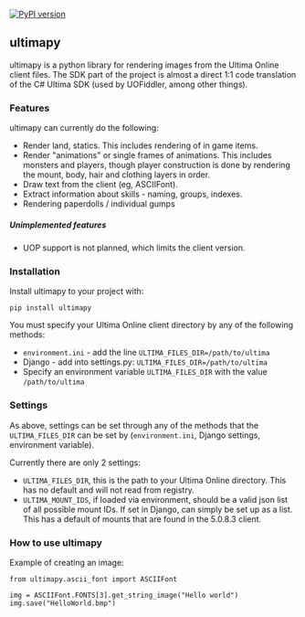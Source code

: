 [![PyPI version](https://badge.fury.io/py/ultimapy.svg)](https://badge.fury.io/py/ultimapy)

## ultimapy

ultimapy is a python library for rendering images from the Ultima Online client files. The SDK part of the project is almost a direct 1:1 code translation of the C# Ultima SDK (used by UOFiddler, among other things).

### Features
ultimapy can currently do the following:
* Render land, statics. This includes rendering of in game items.
* Render "animations" or single frames of animations. This includes monsters and players, though player construction is done by rendering the mount, body, hair and clothing layers in order.
* Draw text from the client (eg, ASCIIFont).
* Extract information about skills - naming, groups, indexes.
* Rendering paperdolls / individual gumps

##### Unimplemented features
* UOP support is not planned, which limits the client version.


### Installation
Install ultimapy to your project with:

`pip install ultimapy`

You must specify your Ultima Online client directory by any of the following methods:

* `environment.ini` - add the line `ULTIMA_FILES_DIR=/path/to/ultima `
* Django - add into settings.py: `ULTIMA_FILES_DIR=/path/to/ultima`
* Specify an environment variable `ULTIMA_FILES_DIR` with the value `/path/to/ultima`

### Settings
As above, settings can be set through any of the methods that the `ULTIMA_FILES_DIR` can be set by (`environment.ini`, Django settings, environment variable).

Currently there are only 2 settings:
* `ULTIMA_FILES_DIR`, this is the path to your Ultima Online directory. This has no default and will not read from registry.
* `ULTIMA_MOUNT_IDS`, if loaded via environment, should be a valid json list of all possible mount IDs. If set in Django, can simply be set up as a list. This has a default of mounts that are found in the 5.0.8.3 client.


### How to use ultimapy

Example of creating an image:

```
from ultimapy.ascii_font import ASCIIFont

img = ASCIIFont.FONTS[3].get_string_image("Hello world")
img.save("HelloWorld.bmp")
```
